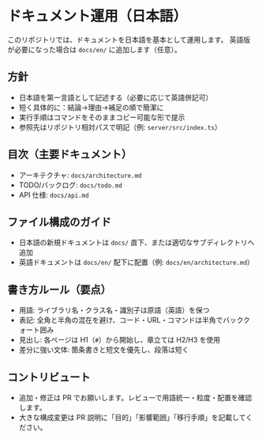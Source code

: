 # ドキュメント運用（日本語）

このリポジトリでは、ドキュメントを日本語を基本として運用します。
英語版が必要になった場合は `docs/en/` に追加します（任意）。

## 方針

- 日本語を第一言語として記述する（必要に応じて英語併記可）
- 短く具体的に：結論→理由→補足の順で簡潔に
- 実行手順はコマンドをそのままコピー可能な形で提示
- 参照先はリポジトリ相対パスで明記（例: `server/src/index.ts`）

## 目次（主要ドキュメント）

- アーキテクチャ: `docs/architecture.md`
- TODO/バックログ: `docs/todo.md`
- API 仕様: `docs/api.md`

## ファイル構成のガイド

- 日本語の新規ドキュメントは `docs/` 直下、または適切なサブディレクトリへ追加
- 英語ドキュメントは `docs/en/` 配下に配置（例: `docs/en/architecture.md`）

## 書き方ルール（要点）

- 用語: ライブラリ名・クラス名・識別子は原語（英語）を保つ
- 表記: 全角と半角の混在を避け、コード・URL・コマンドは半角でバッククォート囲み
- 見出し: 各ページは H1（`#`）から開始し、章立ては H2/H3 を使用
- 差分に強い文体: 箇条書きと短文を優先し、段落は短く

## コントリビュート

- 追加・修正は PR でお願いします。レビューで用語統一・粒度・配置を確認します。
- 大きな構成変更は PR 説明に「目的」「影響範囲」「移行手順」を記載してください。
